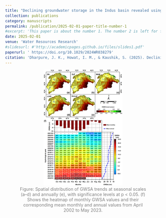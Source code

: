 ```yaml
---
title: "Declining groundwater storage in the Indus basin revealed using GRACE and GRACE‐FO data"
collection: publications
category: manuscripts
permalink: /publication/2025-02-01-paper-title-number-1
#excerpt: 'This paper is about the number 1. The number 2 is left for future work.'
date: 2025-02-01
venue: 'Water Resources Research'
#slidesurl: #'http://academicpages.github.io/files/slides1.pdf'
paperurl: ' https://doi.org/10.1029/2024WR038279'
citation: 'Dharpure, J. K., Howat, I. M., & Kaushik, S. (2025). Declining groundwater storage in the Indus basin revealed using GRACE and GRACE‐FO data. Water Resources Research, 61(2), e2024WR038279.'
---
```


<figure style="text-align: center;">
    <img src="../images/WRR1.jpg" alt="Landslide Susceptibility Assessment" style="width: 60%;">
    <figcaption style="font-size: 14px; color: gray;">
        Figure: Spatial distribution of GWSA trends at seasonal scales (a–d) and annually (e), with significance levels at p < 0.05. (f) Shows the heatmap of monthly GWSA values and their corresponding mean monthly and annual values from April 2002 to May 2023.
    </figcaption>
</figure>
